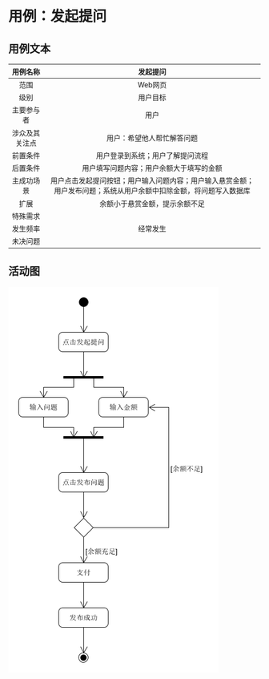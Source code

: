 # 用例：发起提问

## 用例文本

|用例名称|发起提问|
|:-:|:-:|
|范围|Web网页|
|级别|用户目标|
|主要参与者|用户|
|涉众及其关注点|用户：希望他人帮忙解答问题|
|前置条件|用户登录到系统；用户了解提问流程|
|后置条件|用户填写问题内容；用户余额大于填写的金额|
|主成功场景|用户点击发起提问按钮；用户输入问题内容；用户输入悬赏金额；用户发布问题；系统从用户余额中扣除金额，将问题写入数据库|
|扩展|余额小于悬赏金额，提示余额不足|
|特殊需求||
|发生频率|经常发生|
|未决问题||

## 活动图
![](Activity/post_question.png)